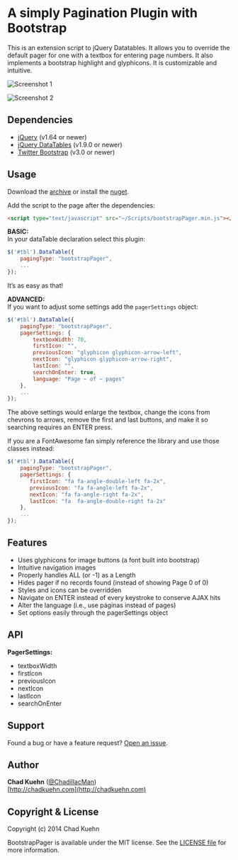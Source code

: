 # A simply Pagination Plugin with Bootstrap

This is an extension script to jQuery Datatables.  It allows you to override the default pager for one with a textbox for entering page numbers.  It also implements a bootstrap highlight and glyphicons.  It is customizable and intuitive.

![Screenshot 1](https://raw.github.com/chadkuehn/bootstrapPager/master/asset/screenshot1.png)

![Screenshot 2](https://raw.github.com/chadkuehn/bootstrapPager/master/asset/screenshot2.png)

## Dependencies
 - [jQuery](https://github.com/jquery/jquery) (v1.64 or newer)
 - [jQuery DataTables](https://github.com/DataTables/DataTables) (v1.9.0 or newer)
 - [Twitter Bootstrap](https://github.com/twbs/bootstrap) (v3.0 or newer)

## Usage
Download the [archive](https://github.com/chadkuehn/BootstrapPager/releases/latest) or install the [nuget](https://www.nuget.org/packages/DatatablePaginateBootstrap/).

Add the script to the page after the dependencies:

```html
<script type="text/javascript" src="~/Scripts/bootstrapPager.min.js"></script>
```

**BASIC:**  
In your dataTable declaration select this plugin:
```javascript
$('#tbl').DataTable({
    pagingType: "bootstrapPager",
    ...
});
```
It’s as easy as that! 


**ADVANCED:**  
If you want to adjust some settings add the `pagerSettings` object:
```javascript
$('#tbl').DataTable({
    pagingType: "bootstrapPager",
    pagerSettings: {
        textboxWidth: 70,
        firstIcon: "",
        previousIcon: "glyphicon glyphicon-arrow-left",
        nextIcon: "glyphicon glyphicon-arrow-right",
        lastIcon: "",
        searchOnEnter: true,
        language: "Page ~ of ~ pages"
    },
    ...
});
```
The above settings would enlarge the textbox, change the icons from chevrons to arrows, remove the first and last buttons, and make it so searching requires an ENTER press.

If you are a FontAwesome fan simply reference the library and use those classes instead:

```javascript
$('#tbl').DataTable({
    pagingType: "bootstrapPager",
    pagerSettings: {
       firstIcon: "fa fa-angle-double-left fa-2x",
       previousIcon: "fa fa-angle-left fa-2x",
       nextIcon: "fa fa-angle-right fa-2x",
       lastIcon: "fa  fa-angle-double-right fa-2x"
    },
    ...
});
```

## Features
 - Uses glyphicons for image buttons (a font built into bootstrap)
 - Intuitive navigation images
 - Properly handles  ALL (or -1) as a Length
 - Hides pager if no records found (instead of showing Page 0 of 0)
 - Styles and icons can be overridden
 - Navigate on ENTER instead of every keystroke to conserve AJAX hits
 - Alter the language (i.e., use páginas instead of pages)
 - Set options easily through the pagerSettings object

## API
**PagerSettings:**

 - textboxWidth
 - firstIcon
 - previousIcon
 - nextIcon
 - lastIcon
 - searchOnEnter



## Support
Found a bug or have a feature request? [Open an issue](https://github.com/chadkuehn/BootstrapPager/issues/new ).  
 
## Author
**Chad Kuehn** ([@ChadillacMan](https://twitter.com/ChadillacMan))  
[http://chadkuehn.com](http://chadkuehn.com)

## Copyright & License
Copyright (c) 2014 Chad Kuehn  

BootstrapPager is available under the MIT license. See the [LICENSE file][7.1]
for more information.

[7.1]: ./LICENSE.txt